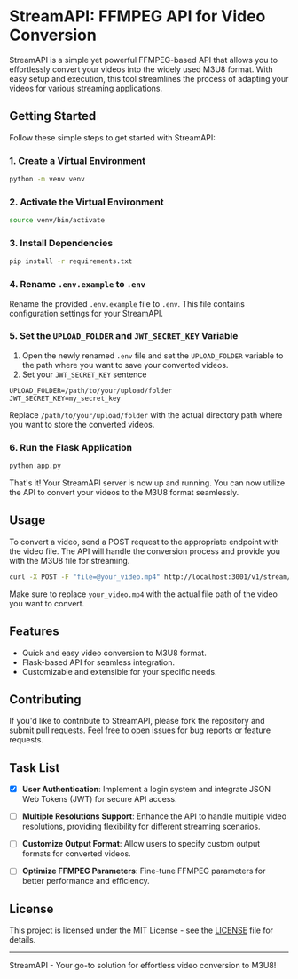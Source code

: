 # StreamAPI: FFMPEG API for Video Conversion

StreamAPI is a simple yet powerful FFMPEG-based API that allows you to effortlessly convert your videos into the widely used M3U8 format. With easy setup and execution, this tool streamlines the process of adapting your videos for various streaming applications.

## Getting Started

Follow these simple steps to get started with StreamAPI:

### 1. Create a Virtual Environment

```bash
python -m venv venv
```

### 2. Activate the Virtual Environment

```bash
source venv/bin/activate
```

### 3. Install Dependencies

```bash
pip install -r requirements.txt
```

### 4. Rename `.env.example` to `.env`

Rename the provided `.env.example` file to `.env`. This file contains configuration settings for your StreamAPI.

### 5. Set the `UPLOAD_FOLDER` and `JWT_SECRET_KEY` Variable

1. Open the newly renamed `.env` file and set the `UPLOAD_FOLDER` variable to the path where you want to save your converted videos.
2. Set your `JWT_SECRET_KEY` sentence

```env
UPLOAD_FOLDER=/path/to/your/upload/folder
JWT_SECRET_KEY=my_secret_key
```

Replace `/path/to/your/upload/folder` with the actual directory path where you want to store the converted videos.

### 6. Run the Flask Application

```bash
python app.py
```

That's it! Your StreamAPI server is now up and running. You can now utilize the API to convert your videos to the M3U8 format seamlessly.

## Usage

To convert a video, send a POST request to the appropriate endpoint with the video file. The API will handle the conversion process and provide you with the M3U8 file for streaming.

```bash
curl -X POST -F "file=@your_video.mp4" http://localhost:3001/v1/stream/app/upload
```

Make sure to replace `your_video.mp4` with the actual file path of the video you want to convert.

## Features

- Quick and easy video conversion to M3U8 format.
- Flask-based API for seamless integration.
- Customizable and extensible for your specific needs.

## Contributing

If you'd like to contribute to StreamAPI, please fork the repository and submit pull requests. Feel free to open issues for bug reports or feature requests.

## Task List

- [x] **User Authentication**: Implement a login system and integrate JSON Web Tokens (JWT) for secure API access.

- [ ] **Multiple Resolutions Support**: Enhance the API to handle multiple video resolutions, providing flexibility for different streaming scenarios.

- [ ] **Customize Output Format**: Allow users to specify custom output formats for converted videos.

- [ ] **Optimize FFMPEG Parameters**: Fine-tune FFMPEG parameters for better performance and efficiency.

## License

This project is licensed under the MIT License - see the [LICENSE](LICENSE) file for details.

---

StreamAPI - Your go-to solution for effortless video conversion to M3U8!